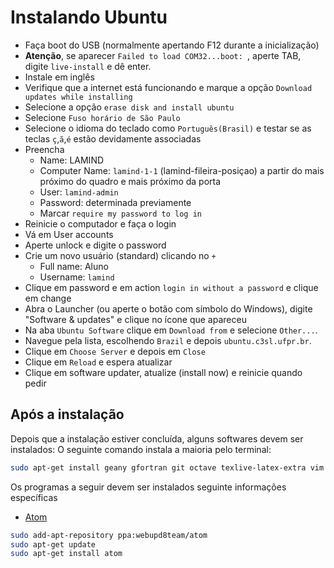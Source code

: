# Instalando Ubuntu

  - Faça boot do USB (normalmente apertando F12 durante a inicialização)
  - **Atenção**, se aparecer `Failed to load COM32...boot: `, aperte TAB, digite
   `live-install` e dê enter.
  - Instale em inglês
  - Verifique que a internet está funcionando e marque a opção `Download updates
   while installing`
  - Selecione a opção `erase disk and install ubuntu`
  - Selecione `Fuso horário de São Paulo`
  - Selecione o idioma do teclado como `Português(Brasil)` e testar se as teclas
   `ç`,`ã`,`é` estão devidamente associadas
  - Preencha
    - Name: LAMIND
    - Computer Name: `lamind-1-1` (lamind-fileira-posiçao) a partir do mais
    próximo do quadro e mais próximo da porta
    - User: `lamind-admin`
    - Password: determinada previamente
    - Marcar `require my password to log in`
  - Reinicie o computador e faça o login
  - Vá em User accounts
  - Aperte unlock e digite o password
  - Crie um novo usuário (standard) clicando no `+`
    - Full name: Aluno
    - Username: `lamind`
  - Clique em password e em action `login in without a password` e clique em
  change
  - Abra o Launcher (ou aperte o botão com símbolo do Windows), digite "Software
   & updates" e clique no ícone que apareceu
  - Na aba `Ubuntu Software` clique em `Download from` e selecione `Other...`.
  - Navegue pela lista, escolhendo `Brazil` e depois `ubuntu.c3sl.ufpr.br`.
  - Clique em `Choose Server` e depois em `Close`
  - Clique em `Reload` e espera atualizar
  - Clique em software updater, atualize (install now) e reinicie quando pedir

## Após a instalação

Depois que a instalação estiver concluída, alguns softwares devem ser
instalados:
O seguinte comando instala a maioria pelo terminal:
````bash
sudo apt-get install geany gfortran git octave texlive-latex-extra vim
````
Os programas a seguir devem ser instalados seguinte informações específicas
  - [Atom](https://atom.io)
````bash
sudo add-apt-repository ppa:webupd8team/atom
sudo apt-get update
sudo apt-get install atom
````
